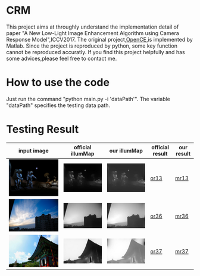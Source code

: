 # CRM
This project aims at throughly understand the implementation detail of paper "A New Low-Light Image Enhancement Algorithm using Camera Response Model",ICCV2017. The original project,[OpenCE](https://github.com/baidut/OpenCE),is implemented by Matlab. Since the project is reproduced by python, some key function cannot be reproduced accuratly. If you find this project helpfully and has some advices,please feel free to contact me.

# How to use the code
Just run the command "python main.py -i 'dataPath'". The variable "dataPath" specifies the testing data path.

# Testing Result
input image|official illumMap|our illumMap|official result|our result
----|----|----|----|----
![13](https://github.com/DavidQiuChao/CRM/blob/main/figs/13.jpg)|![oilu13](https://github.com/DavidQiuChao/CRM/blob/main/figs/illuM13.jpg)|![milu13](https://github.com/DavidQiuChao/CRM/blob/main/figs/illum_13.jpg)|[or13](https://github.com/DavidQiuChao/CRM/blob/main/figs/pp_13.jpg)|[mr13](https://github.com/DavidQiuChao/CRM/blob/main/figs/my_13.jpg)
![36](https://github.com/DavidQiuChao/CRM/blob/main/figs/36.jpg)|![oilu36](https://github.com/DavidQiuChao/CRM/blob/main/figs/illuM36.jpg)|![milu36](https://github.com/DavidQiuChao/CRM/blob/main/figs/illum_36.jpg)|[or36](https://github.com/DavidQiuChao/CRM/blob/main/figs/pp_36.jpg)|[mr36](https://github.com/DavidQiuChao/CRM/blob/main/figs/my_36.jpg)
![37](https://github.com/DavidQiuChao/CRM/blob/main/figs/37.jpg)|![oilu37](https://github.com/DavidQiuChao/CRM/blob/main/figs/illuM37.jpg)|![milu37](https://github.com/DavidQiuChao/CRM/blob/main/figs/illum_37.jpg)|[or37](https://github.com/DavidQiuChao/CRM/blob/main/figs/pp_37.jpg)|[mr37](https://github.com/DavidQiuChao/CRM/blob/main/figs/my_37.jpg)

